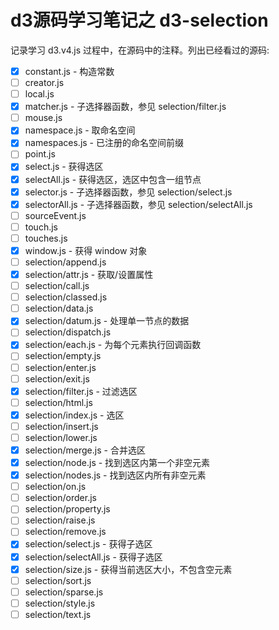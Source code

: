 # d3源码学习笔记之 d3-selection

记录学习 d3.v4.js 过程中，在源码中的注释。列出已经看过的源码:

* [x] constant.js - 构造常数
* [ ] creator.js
* [ ] local.js
* [x] matcher.js - 子选择器函数，参见 selection/filter.js
* [ ] mouse.js
* [x] namespace.js - 取命名空间
* [x] namespaces.js - 已注册的命名空间前缀
* [ ] point.js
* [x] select.js - 获得选区
* [x] selectAll.js - 获得选区，选区中包含一组节点
* [x] selector.js - 子选择器函数，参见 selection/select.js
* [x] selectorAll.js - 子选择器函数，参见 selection/selectAll.js
* [ ] sourceEvent.js
* [ ] touch.js
* [ ] touches.js
* [x] window.js - 获得 window 对象
* [ ] selection/append.js
* [x] selection/attr.js - 获取/设置属性
* [ ] selection/call.js
* [ ] selection/classed.js
* [ ] selection/data.js
* [x] selection/datum.js - 处理单一节点的数据
* [ ] selection/dispatch.js
* [x] selection/each.js - 为每个元素执行回调函数
* [ ] selection/empty.js
* [ ] selection/enter.js
* [ ] selection/exit.js
* [x] selection/filter.js - 过滤选区
* [ ] selection/html.js
* [x] selection/index.js - 选区
* [ ] selection/insert.js
* [ ] selection/lower.js
* [x] selection/merge.js - 合并选区
* [x] selection/node.js - 找到选区内第一个非空元素
* [x] selection/nodes.js - 找到选区内所有非空元素
* [ ] selection/on.js
* [ ] selection/order.js
* [ ] selection/property.js
* [ ] selection/raise.js
* [ ] selection/remove.js
* [x] selection/select.js - 获得子选区
* [x] selection/selectAll.js - 获得子选区
* [x] selection/size.js - 获得当前选区大小，不包含空元素
* [ ] selection/sort.js
* [ ] selection/sparse.js
* [ ] selection/style.js
* [ ] selection/text.js